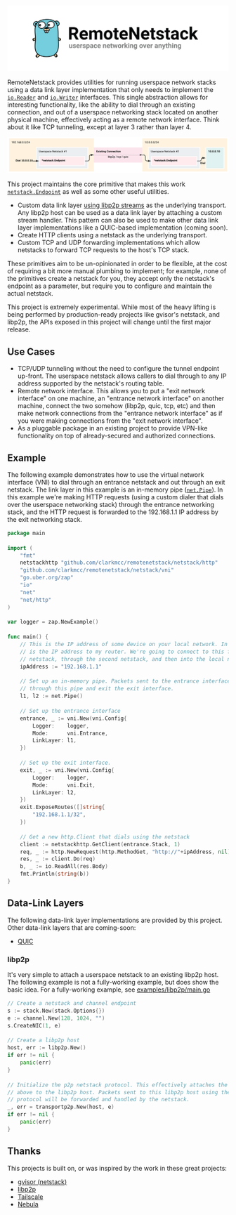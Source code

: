 ![](./assets/banner.png)

RemoteNetstack provides utilities for running userspace network stacks using a data link layer implementation that only needs to implement the [`io.Reader`](https://pkg.go.dev/io#Reader) and [`io.Writer`](https://pkg.go.dev/io#Writer) interfaces. This single abstraction allows for interesting functionality, like the ability to dial through an existing connection, and out of a userspace networking stack located on another physical machine, effectively acting as a remote network interface. Think about it like TCP tunneling, except at layer 3 rather than layer 4.

![](./assets/architecture-1.png)

This project maintains the core primitive that makes this work [`netstack.Endpoint`](./netstack/endpoint.go) as well as some other useful utilities.
* Custom data link layer [using libp2p streams](#libp2p) as the underlying transport. Any libp2p host can be used as a data link layer by attaching a custom stream handler. This pattern can also be used to make other data link layer implementations like a QUIC-based implementation (coming soon).
* Create HTTP clients using a netstack as the underlying transport.
* Custom TCP and UDP forwarding implementations which allow netstacks to forward TCP requests to the host's TCP stack.

These primitives aim to be un-opinionated in order to be flexible, at the cost of requiring a bit more manual plumbing to implement; for example, none of the primitives create a netstack for you, they accept only the netstack's endpoint as a parameter, but require you to configure and maintain the actual netstack.

This project is extremely experimental. While most of the heavy lifting is being performed by production-ready projects like gvisor's netstack, and libp2p, the APIs exposed in this project will change until the first major release.

## Use Cases
* TCP/UDP tunneling without the need to configure the tunnel endpoint up-front. The userspace netstack allows callers to dial through to any IP address supported by the netstack's routing table.
* Remote network interface. This allows you to put a "exit network interface" on one machine, an "entrance network interface" on another machine, connect the two somehow (libp2p, quic, tcp, etc) and then make network connections from the "entrance network interface" as if you were making connections from the "exit network interface".
* As a pluggable package in an existing project to provide VPN-like functionality on top of already-secured and authorized connections.

## Example
The following example demonstrates how to use the virtual network interface (VNI) to dial through an entrance netstack and out through an exit netstack. The link layer in this example is an in-memory pipe ([`net.Pipe`](https://pkg.go.dev/net#Pipe)). In this example we're making HTTP requests (using a custom dialer that dials over the userspace networking stack) through the entrance networking stack, and the HTTP request is forwarded to the 192.168.1.1 IP address by the exit networking stack.

```go
package main

import (
	"fmt"
	netstackhttp "github.com/clarkmcc/remotenetstack/netstack/http"
	"github.com/clarkmcc/remotenetstack/netstack/vni"
	"go.uber.org/zap"
	"io"
	"net"
	"net/http"
)

var logger = zap.NewExample()

func main() {
	// This is the IP address of some device on your local network. In this case, this
	// is the IP address to my router. We're going to connect to this from the first
	// netstack, through the second netstack, and then into the local network.
	ipAddress := "192.168.1.1"

	// Set up an in-memory pipe. Packets sent to the entrance interface will flow
	// through this pipe and exit the exit interface.
	l1, l2 := net.Pipe()

	// Set up the entrance interface
	entrance, _ := vni.New(vni.Config{
		Logger:    logger,
		Mode:      vni.Entrance,
		LinkLayer: l1,
	})

	// Set up the exit interface.
	exit, _ := vni.New(vni.Config{
		Logger:    logger,
		Mode:      vni.Exit,
		LinkLayer: l2,
	})
	exit.ExposeRoutes([]string{
		"192.168.1.1/32",
	})

	// Get a new http.Client that dials using the netstack
	client := netstackhttp.GetClient(entrance.Stack, 1)
	req, _ := http.NewRequest(http.MethodGet, "http://"+ipAddress, nil)
	res, _ := client.Do(req)
	b, _ := io.ReadAll(res.Body)
	fmt.Println(string(b))
}

```

## Data-Link Layers
The following data-link layer implementations are provided by this project. Other data-link layers that are coming-soon:
* [QUIC](https://github.com/lucas-clemente/quic-go)

### libp2p
It's very simple to attach a userspace netstack to an existing libp2p host. The following example is not a fully-working example, but does show the basic idea. For a fully-working example, see [examples/libp2p/main.go](./examples/libp2p/main.go)

```go
// Create a netstack and channel endpoint
s := stack.New(stack.Options{})
e := channel.New(128, 1024, "")
s.CreateNIC(1, e)

// Create a libp2p host
host, err := libp2p.New()
if err != nil {
    panic(err)
}

// Initialize the p2p netstack protocol. This effectively attaches the netstack 
// above to the libp2p host. Packets sent to this libp2p host using the appropriate 
// protocol will be forwarded and handled by the netstack.
_, err = transportp2p.New(host, e)
if err != nil {
    panic(err)
}
```

## Thanks
This projects is built on, or was inspired by the work in these great projects:
* [gvisor (netstack)](https://gvisor.dev/)
* [libp2p](https://libp2p.io/)
* [Tailscale](https://github.com/tailscale/tailscale)
* [Nebula](https://github.com/slackhq/nebula)